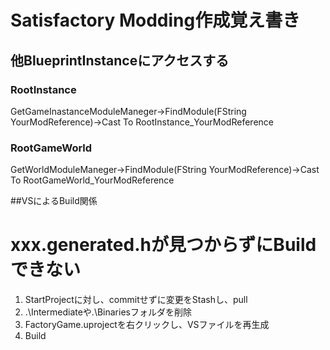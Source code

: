 # Satisfactory Modding作成覚え書き
## 他BlueprintInstanceにアクセスする
### RootInstance
GetGameInastanceModuleManeger->FindModule(FString YourModReference)->Cast To RootInstance_YourModReference

### RootGameWorld
GetWorldModuleManeger->FindModule(FString YourModReference)->Cast To RootGameWorld_YourModReference

##VSによるBuild関係
# xxx.generated.hが見つからずにBuildできない
1. StartProjectに対し、commitせずに変更をStashし、pull
2. .\Intermediateや.\Binariesフォルダを削除
4. FactoryGame.uprojectを右クリックし、VSファイルを再生成
5. Build
